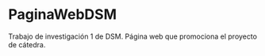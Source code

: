 # PaginaWebDSM
Trabajo de investigación 1 de DSM. Página web que promociona el proyecto de cátedra.

